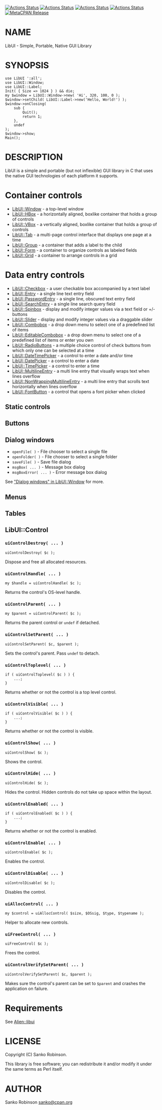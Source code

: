 [![Actions Status](https://github.com/sanko/affix-libui/actions/workflows/linux.yaml/badge.svg)](https://github.com/sanko/affix-libui/actions) [![Actions Status](https://github.com/sanko/affix-libui/actions/workflows/windows.yaml/badge.svg)](https://github.com/sanko/affix-libui/actions) [![Actions Status](https://github.com/sanko/affix-libui/actions/workflows/osx.yaml/badge.svg)](https://github.com/sanko/affix-libui/actions) [![Actions Status](https://github.com/sanko/affix-libui/actions/workflows/freebsd.yaml/badge.svg)](https://github.com/sanko/affix-libui/actions) [![MetaCPAN Release](https://badge.fury.io/pl/LibUI.svg)](https://metacpan.org/release/LibUI)
# NAME

LibUI - Simple, Portable, Native GUI Library

# SYNOPSIS

    use LibUI ':all';
    use LibUI::Window;
    use LibUI::Label;
    Init( { Size => 1024 } ) && die;
    my $window = LibUI::Window->new( 'Hi', 320, 100, 0 );
    $window->setChild( LibUI::Label->new('Hello, World!') );
    $window->onClosing(
        sub {
            Quit();
            return 1;
        },
        undef
    );
    $window->show;
    Main();

# DESCRIPTION

LibUI is a simple and portable (but not inflexible) GUI library in C that uses
the native GUI technologies of each platform it supports.

# Container controls

- [LibUI::Window](https://metacpan.org/pod/LibUI%3A%3AWindow) - a top-level window
- [LibUI::HBox](https://metacpan.org/pod/LibUI%3A%3AHBox) - a horizontally aligned, boxlike container that holds a group of controls
- [LibUI::VBox](https://metacpan.org/pod/LibUI%3A%3AVBox) - a vertically aligned, boxlike container that holds a group of controls
- [LibUI::Tab](https://metacpan.org/pod/LibUI%3A%3ATab) - a multi-page control interface that displays one page at a time
- [LibUI::Group](https://metacpan.org/pod/LibUI%3A%3AGroup) - a container that adds a label to the child
- [LibUI::Form](https://metacpan.org/pod/LibUI%3A%3AForm) - a container to organize controls as labeled fields
- [LibUI::Grid](https://metacpan.org/pod/LibUI%3A%3AGrid) - a container to arrange controls in a grid

# Data entry controls

- [LibUI::Checkbox](https://metacpan.org/pod/LibUI%3A%3ACheckbox) - a user checkable box accompanied by a text label
- [LibUI::Entry](https://metacpan.org/pod/LibUI%3A%3AEntry) - a single line text entry field
- [LibUI::PasswordEntry](https://metacpan.org/pod/LibUI%3A%3APasswordEntry) - a single line, obscured text entry field
- [LibUI::SearchEntry](https://metacpan.org/pod/LibUI%3A%3ASearchEntry) - a single line search query field
- [LibUI::Spinbox](https://metacpan.org/pod/LibUI%3A%3ASpinbox) - display and modify integer values via a text field or +/- buttons
- [LibUI::Slider](https://metacpan.org/pod/LibUI%3A%3ASlider) - display and modify integer values via a draggable slider
- [LibUI::Combobox](https://metacpan.org/pod/LibUI%3A%3ACombobox) - a drop down menu to select one of a predefined list of items
- [LibUI::EditableCombobox](https://metacpan.org/pod/LibUI%3A%3AEditableCombobox) - a drop down menu to select one of a predefined list of items or enter you own
- [LibUI::RadioButtons](https://metacpan.org/pod/LibUI%3A%3ARadioButtons) - a multiple choice control of check buttons from which only one can be selected at a time
- [LibUI::DateTimePicker](https://metacpan.org/pod/LibUI%3A%3ADateTimePicker) - a control to enter a date and/or time
- [LibUI::DatePicker](https://metacpan.org/pod/LibUI%3A%3ADatePicker) - a control to enter a date
- [LibUI::TimePicker](https://metacpan.org/pod/LibUI%3A%3ATimePicker) - a control to enter a time
- [LibUI::MultilineEntry](https://metacpan.org/pod/LibUI%3A%3AMultilineEntry) - a multi line entry that visually wraps text when lines overflow
- [LibUI::NonWrappingMultilineEntry](https://metacpan.org/pod/LibUI%3A%3ANonWrappingMultilineEntry) - a multi line entry that scrolls text horizontally when lines overflow
- [LibUI::FontButton](https://metacpan.org/pod/LibUI%3A%3AFontButton) - a control that opens a font picker when clicked

## Static controls

## Buttons

## Dialog windows

- `openFile( )` - File chooser to select a single file
- `openFolder( )` - File chooser to select a single folder
- `saveFile( )` - Save file dialog
- `msgBox( ... )` - Message box dialog
- `msgBoxError( ... )` - Error message box dialog

See ["Dialog windows" in LibUI::Window](https://metacpan.org/pod/LibUI%3A%3AWindow#Dialog-windows) for more.

## Menus

## Tables

## LibUI::Control

### `uiControlDestroy( ... )`

    uiControlDestroy( $c );

Dispose and free all allocated resources.

### `uiControlHandle( ... )`

    my $handle = uiControlHandle( $c );

Returns the control's OS-level handle.

### `uiControlParent( ... )`

    my $parent = uiControlParent( $c );

Returns the parent control or `undef` if detached.

### `uiControlSetParent( ... )`

    uiControlSetParent( $c, $parent );

Sets the control's parent. Pass `undef` to detach.

### `uiControlToplevel( ... )`

    if ( uiControlToplevel( $c ) ) {
        ...;
    }

Returns whether or not the control is a top level control.

### `uiControlVisible( ... )`

    if ( uiControlVisible( $c ) ) {
        ...;
    }

Returns whether or not the control is visible.

### `uiControlShow( ... )`

    uiControlShow( $c );

Shows the control.

### `uiControlHide( ... )`

    uiControlHide( $c );

Hides the control. Hidden controls do not take up space within the layout.

### `uiControlEnabled( ... )`

    if ( uiControlEnabled( $c ) ) {
        ...;
    }

Returns whether or not the control is enabled.

### `uiControlEnable( ... )`

    uiControlEnable( $c );

Enables the control.

### `uiControlDisable( ... )`

    uiControlDisable( $c );

Disables the control.

### `uiAllocControl( ... )`

    my $control = uiAllocControl( $size, $OSsig, $type, $typename );

Helper to allocate new controls.

### `uiFreeControl( ... )`

    uiFreeControl( $c );

Frees the control.

### `uiControlVerifySetParent( ... )`

    uiControlVerifySetParent( $c, $parent );

Makes sure the control's parent can be set to `$parent` and crashes the
application on failure.

# Requirements

See [Alien::libui](https://metacpan.org/pod/Alien%3A%3Alibui)

# LICENSE

Copyright (C) Sanko Robinson.

This library is free software; you can redistribute it and/or modify it under
the same terms as Perl itself.

# AUTHOR

Sanko Robinson <sanko@cpan.org>
